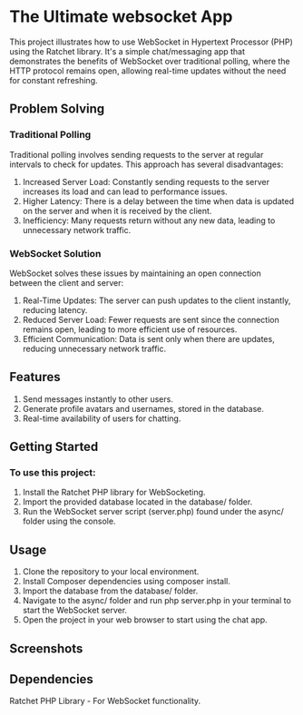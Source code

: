 # The Ultimate websocket App
This project illustrates how to use WebSocket in Hypertext Processor (PHP) using the Ratchet library. It's a simple chat/messaging app that demonstrates the benefits of WebSocket over traditional polling, where the HTTP protocol remains open, allowing real-time updates without the need for constant refreshing.

## Problem Solving
### Traditional Polling
Traditional polling involves sending requests to the server at regular intervals to check for updates. This approach has several disadvantages:

1. Increased Server Load: Constantly sending requests to the server increases its load and can lead to performance issues.
2. Higher Latency: There is a delay between the time when data is updated on the server and when it is received by the client.
3. Inefficiency: Many requests return without any new data, leading to unnecessary network traffic.
   
### WebSocket Solution
WebSocket solves these issues by maintaining an open connection between the client and server:

1. Real-Time Updates: The server can push updates to the client instantly, reducing latency.
2. Reduced Server Load: Fewer requests are sent since the connection remains open, leading to more efficient use of resources.
3. Efficient Communication: Data is sent only when there are updates, reducing unnecessary network traffic.

## Features
1. Send messages instantly to other users.
2. Generate profile avatars and usernames, stored in the database.
3. Real-time availability of users for chatting.

## Getting Started
### To use this project:

1. Install the Ratchet PHP library for WebSocketing.
2. Import the provided database located in the database/ folder.
3. Run the WebSocket server script (server.php) found under the async/ folder using the console.
   
## Usage
1. Clone the repository to your local environment.
2. Install Composer dependencies using composer install.
3. Import the database from the database/ folder.
4. Navigate to the async/ folder and run php server.php in your terminal to start the WebSocket server.
5. Open the project in your web browser to start using the chat app.

## Screenshots
## Dependencies
Ratchet PHP Library - For WebSocket functionality.
